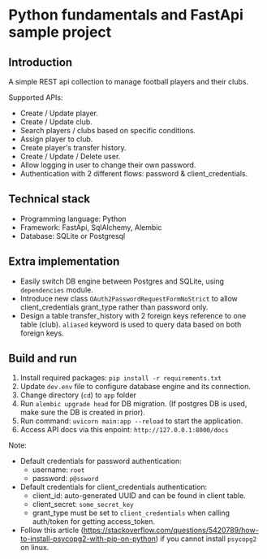 # Python fundamentals and FastApi sample project

## Introduction

A simple REST api collection to manage football players and their clubs.

Supported APIs:

- Create / Update player.
- Create / Update club.
- Search players / clubs based on specific conditions.
- Assign player to club.
- Create player's transfer history.
- Create / Update / Delete user.
- Allow logging in user to change their own password.
- Authentication with 2 different flows: password & client_credentials.

## Technical stack

- Programming language: Python
- Framework: FastApi, SqlAlchemy, Alembic
- Database: SQLite or Postgresql

## Extra implementation

- Easily switch DB engine between Postgres and SQLite, using `dependencies` module.
- Introduce new class `OAuth2PasswordRequestFormNoStrict` to allow client_credentials grant_type rather than password only.
- Design a table transfer_history with 2 foreign keys reference to one table (club). `aliased` keyword is used to query data based on both foreign keys.

## Build and run

1. Install required packages: `pip install -r requirements.txt`
2. Update `dev.env` file to configure database engine and its connection.
3. Change directory (`cd`) to `app` folder
4. Run `alembic upgrade head` for DB migration. (If postgres DB is used, make sure the DB is created in prior).
5. Run command: `uvicorn main:app --reload` to start the application.
6. Access API docs via this enpoint: `http://127.0.0.1:8000/docs`

Note:

- Default credentials for password authentication:
  - username: `root`
  - password: `p@ssword`
- Default credentials for client_credentials authentication:
  - client_id: auto-generated UUID and can be found in client table.
  - client_secret: `some_secret_key`
  - grant_type must be set to `client_credentials` when calling auth/token for getting access_token.
- Follow this article (https://stackoverflow.com/questions/5420789/how-to-install-psycopg2-with-pip-on-python) if you cannot install `psycopg2` on linux.
